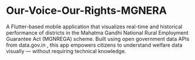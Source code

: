 # Our-Voice-Our-Rights-MGNERA
A Flutter-based mobile application that visualizes real-time and historical performance of districts in the Mahatma Gandhi National Rural Employment Guarantee Act (MGNREGA) scheme. Built using open government data APIs from data.gov.in , this app empowers citizens to understand welfare data visually — without requiring technical knowledge.
